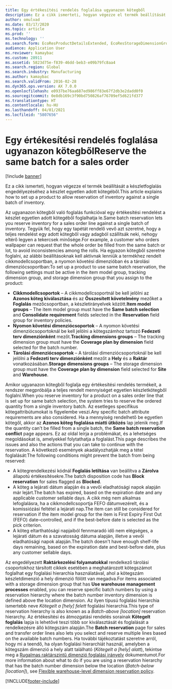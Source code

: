 ```yaml
---
title: Egy értékesítési rendelés foglalása ugyanazon kötegből
description: Ez a cikk ismerteti, hogyan végezze el termék beállítását a készletfoglalás engedélyezéséhez a készlet egyetlen adott kötegéből.
author: omulvad
ms.date: 03/17/2020
ms.topic: article
ms.prod: ''
ms.technology: ''
ms.search.form: EcoResProductDetailsExtended, EcoResStorageDimensionGroup, EcoResTrackingDimensionGroup, InventBatch, InventModelGroup, PdsAskSameLotForm, PdsCustSellableDays, WHSReservationHierarchy, WHSInventTableReservationHierarchy
audience: Application User
ms.reviewer: kamaybac
ms.custom: 28911
ms.assetid: 5823d75e-f839-46dd-beb3-e09b79fc8aa4
ms.search.region: Global
ms.search.industry: Manufacturing
ms.author: kamaybac
ms.search.validFrom: 2016-02-28
ms.dyn365.ops.version: AX 7.0.0
ms.openlocfilehash: e0937be76aa687ed986ff83e67f2db3e2dadd0f0
ms.sourcegitcommit: 0e8db169c3f90bd750826af76709ef5d621fd377
ms.translationtype: HT
ms.contentlocale: hu-HU
ms.lasthandoff: 04/01/2021
ms.locfileid: "5807656"
---
```

# <a name="reserve-the-same-batch-for-a-sales-order"></a><span data-ttu-id="71996-103">Egy értékesítési rendelés foglalása ugyanazon kötegből</span><span class="sxs-lookup"><span data-stu-id="71996-103">Reserve the same batch for a sales order</span></span>

[!include [banner](../includes/banner.md)]

<span data-ttu-id="71996-104">Ez a cikk ismerteti, hogyan végezze el termék beállítását a készletfoglalás engedélyezéséhez a készlet egyetlen adott kötegéből.</span><span class="sxs-lookup"><span data-stu-id="71996-104">This article explains how to set up a product to allow reservation of inventory against a single batch of inventory.</span></span>

<span data-ttu-id="71996-105">Az ugyanazon kötegből való foglalás funkcióval egy értékesítési rendelést a készlet egyetlen adott kötegéből foglalhatja le.</span><span class="sxs-lookup"><span data-stu-id="71996-105">Same batch reservation lets you reserve inventory for a sales order line against a single batch of inventory.</span></span> <span data-ttu-id="71996-106">Tegyük fel, hogy egy tapétát rendelő vevő azt szeretné, hogy a teljes rendelést egy adott kötegből vagy adagból szállítsák neki, nehogy eltérő legyen a tekercsek minősége.</span><span class="sxs-lookup"><span data-stu-id="71996-106">For example, a customer who orders wallpaper can request that the whole order be filled from the same batch or lot, to avoid inconsistencies among the rolls.</span></span> <span data-ttu-id="71996-107">Ha egyazon kötegből szeretne foglalni, az alábbi beállításoknak kell aktívnak lenniük a termékhez rendelt cikkmodellcsoportban, a nyomon követési dimenzióban és a tárolási dimenziócsoportban:</span><span class="sxs-lookup"><span data-stu-id="71996-107">To set up a product to use same batch reservation, the following settings must be active in the item model group, tracking dimension group, and storage dimension group that you assign to the product:</span></span>

- <span data-ttu-id="71996-108">**Cikkmodellcsoportok** – A cikkmodellcsoportnál be kell jelölni az **Azonos köteg kiválasztása** és az **Összesített követelmény** mezőket a **Foglalás** mezőcsoportban, a készletirányelvek között.</span><span class="sxs-lookup"><span data-stu-id="71996-108">**Item model groups** – The item model group must have the **Same batch selection** and **Consolidate requirement** fields selected in the **Reservation** field group for inventory policies.</span></span>
- <span data-ttu-id="71996-109">**Nyomon követési dimenziócsoportok** – A nyomon követési dimenziócsoportoknál be kell jelölni a kötegszámhoz tartozó **Fedezeti terv dimenziónként** mezőt.</span><span class="sxs-lookup"><span data-stu-id="71996-109">**Tracking dimensions groups** – The tracking dimension group must have the **Coverage plan by dimension** field selected for the batch number.</span></span>
- <span data-ttu-id="71996-110">**Tárolási dimenziócsoportok** – A tárolási dimenziócsoportoknál be kell jelölni a **Fedezeti terv dimenziónként** mezőt a **Hely** és a **Raktár** vonatkozásában.</span><span class="sxs-lookup"><span data-stu-id="71996-110">**Storage dimensions groups** – The storage dimension group must have the **Coverage plan by dimension** field selected for **Site** and **Warehouse**.</span></span>

<span data-ttu-id="71996-111">Amikor ugyanazon kötegből foglalja egy értékesítési rendelés termékeit, a rendszer megpróbálja a teljes rendelt mennyiséget egyetlen készletkötegből foglalni.</span><span class="sxs-lookup"><span data-stu-id="71996-111">When you reserve inventory for a product on a sales order line that is set up for same batch selection, the system tries to reserve the ordered quantity from a single inventory batch.</span></span> <span data-ttu-id="71996-112">Az esetleges specifikus kötegattribútumokat is figyelembe veszi.</span><span class="sxs-lookup"><span data-stu-id="71996-112">Any specific batch attribute requirements are also considered.</span></span> <span data-ttu-id="71996-113">Ha a mennyiség rendelhető be egyetlen kötegől, akkor az **Azonos köteg foglalása miatti ütközés** lap jelenik meg.</span><span class="sxs-lookup"><span data-stu-id="71996-113">If the quantity can't be filled from a single batch, the **Same batch reservation conflict** page appears.</span></span> <span data-ttu-id="71996-114">Ez az oldal leírja a problémákat, és a lehetséges megoldásokat is, amelyekkel folytathatja a foglalást.</span><span class="sxs-lookup"><span data-stu-id="71996-114">This page describes the issues and also the actions that you can take to continue with the reservation.</span></span> <span data-ttu-id="71996-115">A következő események akadályozhatják meg a tétel foglalását:</span><span class="sxs-lookup"><span data-stu-id="71996-115">The following conditions might prevent the batch from being reserved:</span></span>

- <span data-ttu-id="71996-116">A kötegrendelkezési kódnál **Foglalás letiltása** van beállítva a **Zárolva** állapotú értékesítésekre.</span><span class="sxs-lookup"><span data-stu-id="71996-116">The batch disposition code has **Block reservation** for sales flagged as **Blocked**.</span></span>
- <span data-ttu-id="71996-117">A köteg a lejárati dátum alapján és a vevői eladhatósági napok alapján már lejárt.</span><span class="sxs-lookup"><span data-stu-id="71996-117">The batch has expired, based on the expiration date and any applicable customer sellable days.</span></span> <span data-ttu-id="71996-118">A cikk még nem alkalmas lefoglalásra, ha a cikkmodellcsoportja FEFO dátumvezérelt, és a komissiózási feltétel a lejárati nap.</span><span class="sxs-lookup"><span data-stu-id="71996-118">The item can still be considered for reservation if the item model group for the item is First Expiry First Out (FEFO) date–controlled, and if the best-before date is selected as the pick criterion.</span></span>
- <span data-ttu-id="71996-119">A köteg eltarthatósági napjaiból fennmaradó idő nem elégséges, a lejárati dátum és a szavatosság dátuma alapján, illetve a vevői eladhatósági napok alapján.</span><span class="sxs-lookup"><span data-stu-id="71996-119">The batch doesn't have enough shelf-life days remaining, based on the expiration date and best-before date, plus any customer sellable days.</span></span>

<span data-ttu-id="71996-120">Az engedélyezett **Raktárkezelési folyamatokkal** rendelkező tárolási csoportokhoz társított cikkek esetében a meghatározott kötegszámot foglalhat egy foglalási hierarchia használatával, ahol a kötegszám készletdimenzió a hely dimenzió fölött van megadva.</span><span class="sxs-lookup"><span data-stu-id="71996-120">For items associated with a storage dimension group that has **Use warehouse management processes** enabled, you can reserve specific batch numbers by using a reservation hierarchy where the batch number inventory dimension is defined above the location dimension.</span></span> <span data-ttu-id="71996-121">Az ilyen típusú foglalási hierarchia ismertebb neve *Kötegelt a \[hely\] felett* foglalási hierarchia.</span><span class="sxs-lookup"><span data-stu-id="71996-121">This type of reservation hierarchy is also known as a *Batch-above \[location\]* reservation hierarchy.</span></span> <span data-ttu-id="71996-122">Az értékesítési és átmozgatási rendelés sorainak **Kötegelt foglalás** lapja is lehetővé teszi több sor kiválasztását és foglalását a rendelkezésre álló kötegszám alapján.</span><span class="sxs-lookup"><span data-stu-id="71996-122">The **Batch reservation** page for sales and transfer order lines also lets you select and reserve multiple lines based on the available batch numbers.</span></span> <span data-ttu-id="71996-123">Ha további tájékoztatást szeretne arról, hogy mi a teendő, ha olyan foglalási hierarchiát használ, amelyben a kötegszám dimenzió a hely alatt található (*Kötegelt a \[hely\] alatt*), tekintse meg a [Rugalmas raktárszintű dimenzió foglalási irányelv](../warehousing/flexible-warehouse-level-dimension-reservation.md) dokumentumot.</span><span class="sxs-lookup"><span data-stu-id="71996-123">For more information about what to do if you are using a reservation hierarchy that has the batch number dimension below the location (*Batch-below \[location\]*), see [Flexible warehouse-level dimension reservation policy](../warehousing/flexible-warehouse-level-dimension-reservation.md).</span></span>


[!INCLUDE[footer-include](../../includes/footer-banner.md)]
